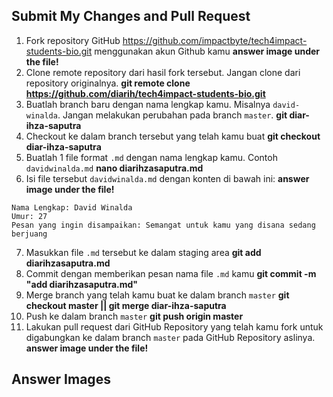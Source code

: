 ## Submit My Changes and Pull Request
1. Fork repository GitHub https://github.com/impactbyte/tech4impact-students-bio.git menggunakan akun Github kamu **answer image under the file!**
2. Clone remote repository dari hasil fork tersebut. Jangan clone dari repository originalnya. **git remote clone https://github.com/diarih/tech4impact-students-bio.git**
3. Buatlah branch baru dengan nama lengkap kamu. Misalnya `david-winalda`. Jangan melakukan perubahan pada branch `master`. **git diar-ihza-saputra**
4. Checkout ke dalam branch tersebut yang telah kamu buat **git checkout diar-ihza-saputra**
5. Buatlah 1 file format `.md` dengan nama lengkap kamu. Contoh `davidwinalda.md` **nano diarihzasaputra.md**
6. Isi file tersebut `davidwinalda.md` dengan konten di bawah ini: **answer image under the file!**
```
Nama Lengkap: David Winalda
Umur: 27
Pesan yang ingin disampaikan: Semangat untuk kamu yang disana sedang berjuang
``` 

7. Masukkan file `.md` tersebut ke dalam staging area **git add diarihzasaputra.md**
8. Commit dengan memberikan pesan nama file `.md` kamu **git commit -m "add diarihzasaputra.md"**
9. Merge branch yang telah kamu buat ke dalam branch `master` **git checkout master || git merge diar-ihza-saputra**
10. Push ke dalam branch `master` **git push origin master**
11. Lakukan pull request dari GitHub Repository yang telah kamu fork untuk digabungkan ke dalam branch `master` pada GitHub Repository aslinya. **answer image under the file!**

## Answer Images

